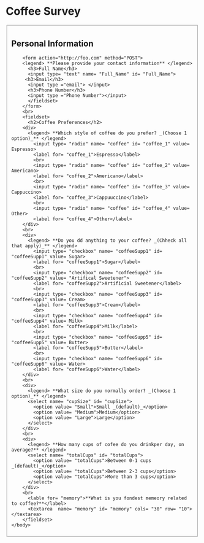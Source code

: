 <!DOCTYPE html>
<html>
    <head>
        <meta charset="utf-8">
        <title>Coffee Survey</title>
    </head>
    <body>
      <form>
        <h1>Coffee Survey</h1>
        <fieldset>
          <h2>Personal Information</h2>

        <form action="http://foo.com" method="POST">
        <legend> **Please provide your contact information** </legend>
          <h3>Full Name</h3>
          <input type= "text" name= "Full_Name" id= "Full_Name">
         <h3>Email</h3>
          <input type ="email"> </input>
          <h3>Phone Number</h3>
          <input type ="Phone Number"></input>
          </fieldset>
        </form>
        <br>
        <fieldset>
          <h2>Coffee Preferences</h2>
        <div>
          <legend> **Which style of coffee do you prefer? _(Choose 1 option)_** </legend>
            <input type= "radio" name= "coffee" id= "coffee_1" value= Espresso>
            <label for= "coffee_1">Espresso</label>
            <br>
            <input type= "radio" name= "coffee" id= "coffee_2" value= Americano>
            <label for= "coffee_2">Americano</label>
            <br>
            <input type= "radio" name= "coffee" id= "coffee_3" value= Cappuccino>
            <label for= "coffee_3">Cappuuccino</label>
            <br>
            <input type= "radio" name= "coffee" id= "coffee_4" value= Other>
            <label for= "coffee_4">Other</label>
        </div>
        <br>
        <div>
          <legend> **Do you dd anything to your coffee? _(Chheck all that apply)_** </legend>
            <input type= "checkbox" name= "coffeeSupp1" id= "coffeeSupp1" value= Sugar>
            <label for= "coffeeSupp1">Sugar</label>
            <br>
            <input type= "checkbox" name= "coffeeSupp2" id= "coffeeSupp2" value= "Artifical Sweetener">
            <label for= "coffeeSupp2">Artificial Sweetener</label>
            <br>
            <input type= "checkbox" name= "coffeeSupp3" id= "coffeeSupp3" value= Cream>
            <label for= "coffeeSupp3">Cream</label>
            <br>
            <input type= "checkbox" name= "coffeeSupp4" id= "coffeeSupp4" value= Milk>
            <label for= "coffeeSupp4">Milk</label>
            <br>
            <input type= "checkbox" name= "coffeeSupp5" id= "coffeeSupp5" value= Butter>
            <label for= "coffeeSupp5">Butter</label>
            <br>
            <input type= "checkbox" name= "coffeeSupp6" id= "coffeeSupp6" value= Water>
            <label for= "coffeeSupp6">Water</label>
        </div>
        <br>
        <div>
          <legend> **What size do you normally order? _(Choose 1 option)_** </legend>
          <select name= "cupSize" id= "cupSize">
            <option value= "Small">Small _(default)_</option>
            <option value= "Medium">Medium</option>
            <option value= "Large">Large</option>
          </select>
        </div>
        <br>
        <div>
          <legend> **How many cups of cofee do you drinkper day, on average?** </legend>
          <select name= "totalCups" id= "totalCups">
            <option value= "totalCups">Between 0-1 cups _(default)_</option>
            <option value= "totalCups">Between 2-3 cups</option>
            <option value= "totalCups">More than 3 cups</option>
          </select>
        </div>
        <br>
          <lable for= "memory">**What is you fondest memeory related to coffee?**</label>
          <textarea  name= "memory" id= "memory" cols= "30" row= "10"></textarea>
        </fieldset>
    </body>
</html>
